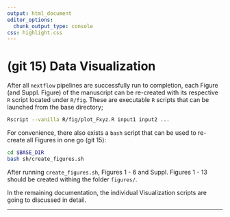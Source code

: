 ```yaml
---
output: html_document
editor_options:
  chunk_output_type: console
css: highlight.css
---
```







# (git 15) Data Visualization

After all `nextflow` pipelines are successfully run to completion, each Figure (and Suppl. Figure) of the manuscript can be re-created with its respective `R` script located under `R/fig`.
These are executable `R` scripts that can be launched from the base directory;

```sh
Rscript --vanilla R/fig/plot_Fxyz.R input1 input2 ...
```

For convenience, there also exists a `bash` script that can be used to re-create all Figures in one go (git 15):

```sh
cd $BASE_DIR
bash sh/create_figures.sh
```

After running `create_figures.sh`, Figures 1 - 6 and Suppl. Figures 1 - 13 should be created withing the folder `figures/`.

In the remaining documentation, the individual Visualization scripts are going to discussed in detail.

---
